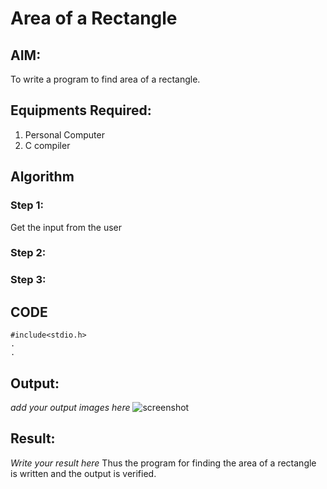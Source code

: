# Area of a Rectangle
## AIM:
To write a program to find area of a rectangle.

## Equipments Required:
1. Personal Computer
2. C compiler

## Algorithm
### Step 1:
Get the input from the user

### Step 2:

### Step 3:

## CODE

~~~
#include<stdio.h>
.
.
~~~

## Output:
*add your output images here*
![screenshot](https://octodex.github.com/images/yaktocat.png)

## Result:
*Write your result here*
Thus the program for finding the area of a rectangle is written and the output is verified.